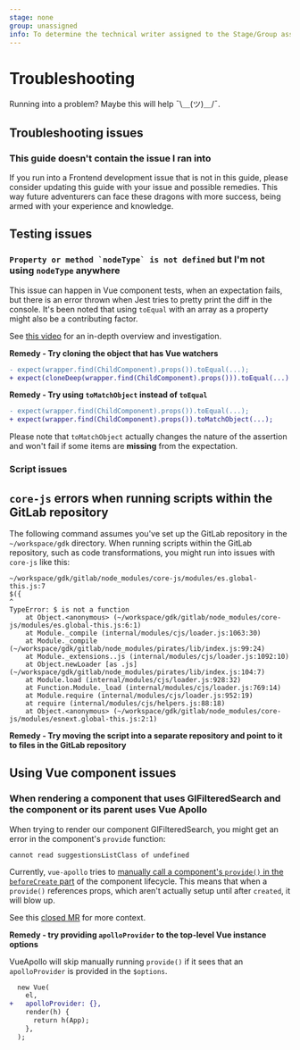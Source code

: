 ```yaml
---
stage: none
group: unassigned
info: To determine the technical writer assigned to the Stage/Group associated with this page, see https://about.gitlab.com/handbook/engineering/ux/technical-writing/#assignments
---
```


# Troubleshooting

Running into a problem? Maybe this will help ¯\＿(ツ)＿/¯.

## Troubleshooting issues

### This guide doesn't contain the issue I ran into

If you run into a Frontend development issue that is not in this guide, please consider updating this guide with your issue and possible remedies. This way future adventurers can face these dragons with more success, being armed with your experience and knowledge.

## Testing issues

### ``Property or method `nodeType` is not defined`` but I'm not using `nodeType` anywhere

This issue can happen in Vue component tests, when an expectation fails, but there is an error thrown when
Jest tries to pretty print the diff in the console. It's been noted that using `toEqual` with an array as a
property might also be a contributing factor.

See [this video](https://youtu.be/-BkEhghP-kM) for an in-depth overview and investigation.

**Remedy - Try cloning the object that has Vue watchers**

```patch
- expect(wrapper.find(ChildComponent).props()).toEqual(...);
+ expect(cloneDeep(wrapper.find(ChildComponent).props())).toEqual(...)
```

**Remedy - Try using `toMatchObject` instead of `toEqual`**

```patch
- expect(wrapper.find(ChildComponent).props()).toEqual(...);
+ expect(wrapper.find(ChildComponent).props()).toMatchObject(...);
```

Please note that `toMatchObject` actually changes the nature of the assertion and won't fail if some items are **missing** from the expectation.

### Script issues

## `core-js` errors when running scripts within the GitLab repository

The following command assumes you've set up the GitLab repository in the
`~/workspace/gdk` directory. When running scripts within the GitLab repository,
such as code transformations, you might run into issues with `core-js` like this:

```shell
~/workspace/gdk/gitlab/node_modules/core-js/modules/es.global-this.js:7
$({
^
TypeError: $ is not a function
    at Object.<anonymous> (~/workspace/gdk/gitlab/node_modules/core-js/modules/es.global-this.js:6:1)
    at Module._compile (internal/modules/cjs/loader.js:1063:30)
    at Module._compile (~/workspace/gdk/gitlab/node_modules/pirates/lib/index.js:99:24)
    at Module._extensions..js (internal/modules/cjs/loader.js:1092:10)
    at Object.newLoader [as .js] (~/workspace/gdk/gitlab/node_modules/pirates/lib/index.js:104:7)
    at Module.load (internal/modules/cjs/loader.js:928:32)
    at Function.Module._load (internal/modules/cjs/loader.js:769:14)
    at Module.require (internal/modules/cjs/loader.js:952:19)
    at require (internal/modules/cjs/helpers.js:88:18)
    at Object.<anonymous> (~/workspace/gdk/gitlab/node_modules/core-js/modules/esnext.global-this.js:2:1)
```

**Remedy - Try moving the script into a separate repository and point to it to files in the GitLab repository**

## Using Vue component issues

### When rendering a component that uses GlFilteredSearch and the component or its parent uses Vue Apollo

When trying to render our component GlFilteredSearch, you might get an error in the component's `provide` function:

`cannot read suggestionsListClass of undefined`

Currently, `vue-apollo` tries to [manually call a component's `provide()` in the `beforeCreate` part](https://github.com/vuejs/vue-apollo/blob/35e27ec398d844869e1bbbde73c6068b8aabe78a/packages/vue-apollo/src/mixin.js#L149) of the component lifecycle. This means that when a `provide()` references props, which aren't actually setup until after `created`, it will blow up.

See this [closed MR](https://gitlab.com/gitlab-org/gitlab-ui/-/merge_requests/2019#note_514671251) for more context.

**Remedy - try providing `apolloProvider` to the top-level Vue instance options**

VueApollo will skip manually running `provide()` if it sees that an `apolloProvider` is provided in the `$options`.

```patch
  new Vue(
    el,
+   apolloProvider: {},
    render(h) {
      return h(App);
    },
  );
```
